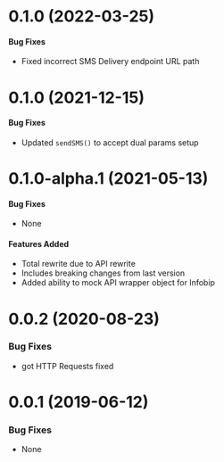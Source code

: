 <a name="0.1.1"></a>
# 0.1.0 (2022-03-25)

#### Bug Fixes
- Fixed incorrect SMS Delivery endpoint URL path

<a name="0.1.0"></a>
# 0.1.0 (2021-12-15)

#### Bug Fixes
- Updated `sendSMS()` to accept dual params setup

<a name="0.1.0-alpha.1"></a>
# 0.1.0-alpha.1 (2021-05-13)

#### Bug Fixes
- None

#### Features Added
- Total rewrite due to API rewrite
- Includes breaking changes from last version
- Added ability to mock API wrapper object for Infobip

<a name="0.0.2"></a>
# 0.0.2 (2020-08-23)

### Bug Fixes
- got HTTP Requests fixed

<a name="0.0.1"></a>
# 0.0.1 (2019-06-12)

### Bug Fixes
- None
